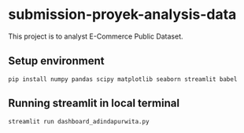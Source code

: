 # submission-proyek-analysis-data
This project is to analyst E-Commerce Public Dataset.

## Setup environment
```
pip install numpy pandas scipy matplotlib seaborn streamlit babel
```
## Running streamlit in local terminal
```
streamlit run dashboard_adindapurwita.py
```
